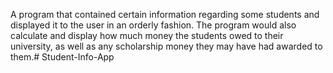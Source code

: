 A program that contained certain information regarding some students and displayed it to the user in an orderly fashion. The program would also calculate and display how much money the students owed to their university, as well as any scholarship money they may have had awarded to them.# Student-Info-App
